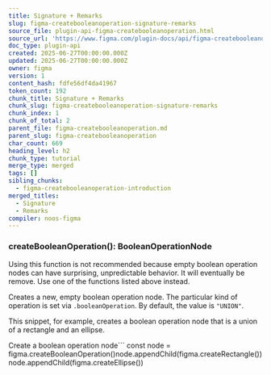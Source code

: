 ```yaml
---
title: Signature + Remarks
slug: figma-createbooleanoperation-signature-remarks
source_file: plugin-api-figma-createbooleanoperation.html
source_url: 'https://www.figma.com/plugin-docs/api/figma-createbooleanoperation/'
doc_type: plugin-api
created: 2025-06-27T00:00:00.000Z
updated: 2025-06-27T00:00:00.000Z
owner: figma
version: 1
content_hash: fdfe56df4da41967
token_count: 192
chunk_title: Signature + Remarks
chunk_slug: figma-createbooleanoperation-signature-remarks
chunk_index: 1
chunk_of_total: 2
parent_file: figma-createbooleanoperation.md
parent_slug: figma-createbooleanoperation
char_count: 669
heading_level: h2
chunk_type: tutorial
merge_type: merged
tags: []
sibling_chunks:
  - figma-createbooleanoperation-introduction
merged_titles:
  - Signature
  - Remarks
compiler: noos-figma
---
```


### createBooleanOperation(): BooleanOperationNode

Using this function is not recommended because empty boolean operation nodes can have surprising, unpredictable behavior. It will eventually be remove. Use one of the functions listed above instead.

Creates a new, empty boolean operation node. The particular kind of operation is set via `.booleanOperation`. By default, the value is `"UNION"`.

This snippet, for example, creates a boolean operation node that is a union of a rectangle and an ellipse.

Create a boolean operation node```
const node = figma.createBooleanOperation()node.appendChild(figma.createRectangle())node.appendChild(figma.createEllipse())
```
